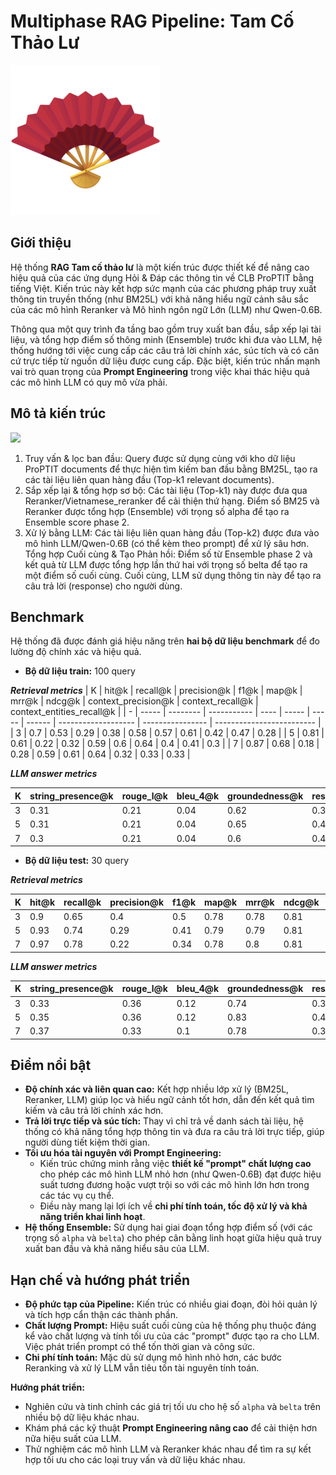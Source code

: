 # Multiphase RAG Pipeline: **Tam Cố Thảo Lư**
![](\NeoRAG-CUP-2025\Img\fan.png)


## Giới thiệu 

Hệ thống **RAG Tam cố thảo lư** là một kiến trúc được thiết kế để nâng cao hiệu quả của các ứng dụng Hỏi & Đáp các thông tin về CLB ProPTIT bằng tiếng Việt. Kiến trúc này kết hợp sức mạnh của các phương pháp truy xuất thông tin truyền thống (như BM25L) với khả năng hiểu ngữ cảnh sâu sắc của các mô hình Reranker và Mô hình ngôn ngữ Lớn (LLM) như Qwen-0.6B.

Thông qua một quy trình đa tầng bao gồm truy xuất ban đầu, sắp xếp lại tài liệu, và tổng hợp điểm số thông minh (Ensemble) trước khi đưa vào LLM, hệ thống hướng tới việc cung cấp các câu trả lời chính xác, súc tích và có căn cứ trực tiếp từ nguồn dữ liệu được cung cấp. Đặc biệt, kiến trúc nhấn mạnh vai trò quan trọng của **Prompt Engineering** trong việc khai thác hiệu quả các mô hình LLM có quy mô vừa phải.


## Mô tả kiến trúc


![](.\Img\multiphase_retrieval.png)

1. Truy vấn & lọc ban đầu: Query được sử dụng cùng với kho dữ liệu ProPTIT documents để thực hiện tìm kiếm ban đầu bằng BM25L, tạo ra các tài liệu liên quan hàng đầu (Top-k1 relevant documents).
2. Sắp xếp lại & tổng hợp sơ bộ: Các tài liệu (Top-k1) này được đưa qua Reranker/Vietnamese_reranker để cải thiện thứ hạng. Điểm số BM25 và Reranker được tổng hợp (Ensemble) với trọng số alpha để tạo ra Ensemble score phase 2.
3. Xử lý bằng LLM: Các tài liệu liên quan hàng đầu (Top-k2) được đưa vào mô hình LLM/Qwen-0.6B (có thể kèm theo prompt) để xử lý sâu hơn.
Tổng hợp Cuối cùng & Tạo Phản hồi: Điểm số từ Ensemble phase 2 và kết quả từ LLM được tổng hợp lần thứ hai với trọng số belta để tạo ra một điểm số cuối cùng. Cuối cùng, LLM sử dụng thông tin này để tạo ra câu trả lời (response) cho người dùng.

## Benchmark

Hệ thống đã được đánh giá hiệu năng trên **hai bộ dữ liệu benchmark** để đo lường độ chính xác và hiệu quả.

*   **Bộ dữ liệu train:** 100 query

***Retrieval metrics***
| K | hit@k | recall@k | precision@k | f1@k | map@k | mrr@k | ndcg@k | context_precision@k | context_recall@k | context_entities_recall@k |
| - | ----- | -------- | ----------- | ---- | ----- | ----- | ------ | ------------------- | ---------------- | ------------------------- |
| 3 | 0.7   | 0.53     | 0.29        | 0.38 | 0.58  | 0.57  | 0.61   | 0.42                | 0.47             | 0.28                      |
| 5 | 0.81  | 0.61     | 0.22        | 0.32 | 0.59  | 0.6   | 0.64   | 0.4                 | 0.41             | 0.3                       |
| 7 | 0.87  | 0.68     | 0.18        | 0.28 | 0.59  | 0.61  | 0.64   | 0.32                | 0.33             | 0.33                      |


***LLM answer metrics***

| K | string_presence@k | rouge_l@k | bleu_4@k | groundedness@k | response_relevancy@k | noise_sensitivity@k |
| - | ----------------- | --------- | -------- | -------------- | -------------------- | ------------------- |
| 3 | 0.31              | 0.21      | 0.04     | 0.62           | 0.39                 | 0.44                |
| 5 | 0.31              | 0.21      | 0.04     | 0.65           | 0.42                 | 0.42                |
| 7 | 0.3               | 0.21      | 0.04     | 0.6            | 0.43                 | 0.43                |

*   **Bộ dữ liệu test:** 30 query

***Retrieval metrics***

| K | hit@k | recall@k | precision@k | f1@k | map@k | mrr@k | ndcg@k | context_precision@k | context_recall@k | context_entities_recall@k |
| - | ----- | -------- | ----------- | ---- | ----- | ----- | ------ | ------------------- | ---------------- | ------------------------- |
| 3 | 0.9   | 0.65     | 0.4         | 0.5  | 0.78  | 0.78  | 0.81   | 0.64                | 0.67             | 0.43                      |
| 5 | 0.93  | 0.74     | 0.29        | 0.41 | 0.79  | 0.79  | 0.81   | 0.46                | 0.55             | 0.48                      |
| 7 | 0.97  | 0.78     | 0.22        | 0.34 | 0.78  | 0.8   | 0.81   | 0.46                | 0.46             | 0.51                      |


***LLM answer metrics***

| K | string_presence@k | rouge_l@k | bleu_4@k | groundedness@k | response_relevancy@k | noise_sensitivity@k |
| - | ----------------- | --------- | -------- | -------------- | -------------------- | ------------------- |
| 3 | 0.33              | 0.36      | 0.12     | 0.74           | 0.39                 | 0.21                |
| 5 | 0.35              | 0.36      | 0.12     | 0.83           | 0.43                 | 0.16                |
| 7 | 0.37              | 0.33      | 0.1      | 0.78           | 0.38                 | 0.25                |
    

<!-- Bạn có thể tạo một thư mục 'results/' và lưu trữ các báo cáo benchmark chi tiết ở đó, sau đó liên kết chúng tại đây -->

## Điểm nổi bật

*   **Độ chính xác và liên quan cao:** Kết hợp nhiều lớp xử lý (BM25L, Reranker, LLM) giúp lọc và hiểu ngữ cảnh tốt hơn, dẫn đến kết quả tìm kiếm và câu trả lời chính xác hơn.
*   **Trả lời trực tiếp và súc tích:** Thay vì chỉ trả về danh sách tài liệu, hệ thống có khả năng tổng hợp thông tin và đưa ra câu trả lời trực tiếp, giúp người dùng tiết kiệm thời gian.
*   **Tối ưu hóa tài nguyên với Prompt Engineering:**
    *   Kiến trúc chứng minh rằng việc **thiết kế "prompt" chất lượng cao** cho phép các mô hình LLM nhỏ hơn (như Qwen-0.6B) đạt được hiệu suất tương đương hoặc vượt trội so với các mô hình lớn hơn trong các tác vụ cụ thể.
    *   Điều này mang lại lợi ích về **chi phí tính toán, tốc độ xử lý và khả năng triển khai linh hoạt**.
*   **Hệ thống Ensemble:** Sử dụng hai giai đoạn tổng hợp điểm số (với các trọng số `alpha` và `belta`) cho phép cân bằng linh hoạt giữa hiệu quả truy xuất ban đầu và khả năng hiểu sâu của LLM.

## Hạn chế và hướng phát triển

*   **Độ phức tạp của Pipeline:** Kiến trúc có nhiều giai đoạn, đòi hỏi quản lý và tích hợp cẩn thận các thành phần.
*   **Chất lượng Prompt:** Hiệu suất cuối cùng của hệ thống phụ thuộc đáng kể vào chất lượng và tính tối ưu của các "prompt" được tạo ra cho LLM. Việc phát triển prompt có thể tốn thời gian và công sức.
*   **Chi phí tính toán:** Mặc dù sử dụng mô hình nhỏ hơn, các bước Reranking và xử lý LLM vẫn tiêu tốn tài nguyên tính toán.

**Hướng phát triển:**

*   Nghiên cứu và tinh chỉnh các giá trị tối ưu cho hệ số `alpha` và `belta` trên nhiều bộ dữ liệu khác nhau.
*   Khám phá các kỹ thuật **Prompt Engineering nâng cao** để cải thiện hơn nữa hiệu suất của LLM.
*   Thử nghiệm các mô hình LLM và Reranker khác nhau để tìm ra sự kết hợp tối ưu cho các loại truy vấn và dữ liệu khác nhau.
